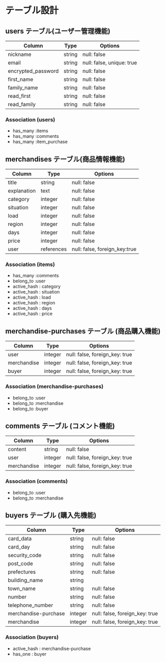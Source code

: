 # テーブル設計

## users テーブル(ユーザー管理機能)

| Column               | Type   | Options                   |
| -----------------    | ------ | ------------------------- |
| nickname             | string | null: false               |
| email                | string | null: false, unique: true |
| encrypted_password   | string | null: false               |
| first_name           | string | null: false               |
| family_name          | string | null: false               |
| read_first           | string | null: false               |
| read_family          | string | null: false               |

### Association (users)
- has_many :items
- has_many :comments
- has_many :item_purchase


## merchandises テーブル(商品情報機能)

| Column     | Type       | Options                       |
| ---------  | ---------- | ----------------------------- |
| title      | string     | null: false                   |
| explanation| text       | null: false                   |
| category   | integer    | null: false                   |
| situation  | integer    | null: false                   |
| load       | integer    | null: false                   |
| region     | integer    | null: false                   |
| days       | integer    | null: false                   |
| price      | integer    | null: false                   |
| user       | references | null: false, foreign_key:true |

### Association (items)
- has_many :comments
- belong_to :user
- active_hash : category
- active_hash : situation
- active_hash : load
- active_hash : region
- active_hash : days
- active_hash : price


## merchandise-purchases テーブル (商品購入機能)

| Column       | Type    | Options                        |
| -------------| --------| -----------------------------  |
| user         | integer | null: false, foreign_key: true |
| merchandise  | integer | null: false, foreign_key: true |
| buyer        | integer | null: false, foreign_key: true |

### Association (merchandise-purchases)
- belong_to :user
- belong_to :merchandise
- belong_to :buyer


## comments テーブル (コメント機能)
| Column      | Type       | Options                        |
| ----------  | ---------- | ------------------------------ |
| content     | string     | null: false                    |
| user        | integer    | null: false, foreign_key: true |
| merchandise | integer    | null: false, foreign_key: true |

### Association (comments)
- belong_to :user
- belong_to :merchandise


## buyers テーブル (購入先機能)

| Column               | Type       | Options                        |
| -------------------- | ---------- | ------------------------------ |
| card_data            | string     | null: false                    |
| card_day             | string     | null: false                    |
| security_code        | string     | null: false                    |
| post_code            | string     | null: false                    |
| prefectures          | string     | null: false                    |
| building_name        | string     |                                |
| town_name            | string     | null: false                    |
| number               | string     | null: false                    |
| telephone_number     | string     | null: false                    |
| merchandise-purchase | integer    | null: false, foreign_key: true |
| merchandise          | integer    | null: false, foreign_key: true |

### Association (buyers)
- active_hash : merchandise-purchase
- has_one : buyer